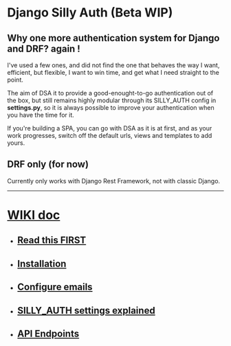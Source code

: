# Django Silly Auth (Beta WIP)

## Why one more authentication system for Django and DRF? again !

I've used a few ones, and did not find the one that behaves the way I want,
efficient, but flexible, I want to win time, and get what I need straight to the point.

The aim of DSA it to provide a good-enought-to-go authentication out of the box, but still remains highly
modular through its SILLY_AUTH config in **settings.py**, so it is always possible to improve your
authentication when you have the time for it.

If you're building a SPA, you can go with DSA as it is at first, and as your work progresses,
switch off the default urls, views and templates to add yours.


## DRF only (for now)

Currently only works with Django Rest Framework, not with classic Django.

<hr>

# [WIKI doc](https://github.com/byoso/django_silly_auth/wiki)

- ## [Read this FIRST](https://github.com/byoso/django_silly_auth/wiki/Must-read-this-few-lines-!)
- ## [Installation](https://github.com/byoso/django_silly_auth/wiki/Installation)

- ## [Configure emails](https://github.com/byoso/django_silly_auth/wiki/Configure-the-emails-of-the-site)

- ## [SILLY_AUTH settings explained](https://github.com/byoso/django_silly_auth/wiki/SILLY_AUTH-settings-explained)

- ## [API Endpoints](https://github.com/byoso/django_silly_auth/wiki/API-endpoints)